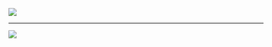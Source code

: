<a href="https://www.linkedin.com/in/prashantmankumare/" target="_blank"><img src="https://img.icons8.com/color/96/000000/linkedin-2.png"/></a>
<hr>
<a href="https://www.linkedin.com/in/prashantmankumare/" target="_blank"><img src="https://img.icons8.com/color/96/000000/linkedin-2.png"/></a>

<!---
impsm/impsm is a ✨ special ✨ repository because its `README.md` (this file) appears on your GitHub profile.
You can click the Preview link to take a look at your changes.
--->
